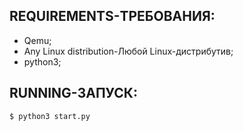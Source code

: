 ## REQUIREMENTS-ТРЕБОВАНИЯ:<br>
* Qemu;<br>
* Any Linux distribution-Любой Linux-дистрибутив;<br>
* python3;<br>

## RUNNING-ЗАПУСК:<br>
`$ python3 start.py`
